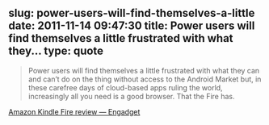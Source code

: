 slug: power-users-will-find-themselves-a-little
date: 2011-11-14 09:47:30
title: Power users will find themselves a little frustrated with what they...
type: quote
---

> Power users will find themselves a little frustrated with what they can and can’t do on the thing without access to the Android Market but, in these carefree days of cloud-based apps ruling the world, increasingly all you need is a good browser. That the Fire has.

[Amazon Kindle Fire review — Engadget](http://www.engadget.com/2011/11/14/amazon-kindle-fire-review/)
